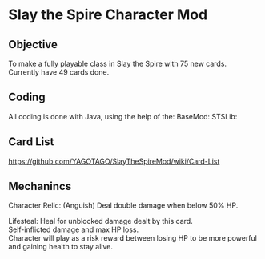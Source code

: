 # Slay the Spire Character Mod

## Objective
To make a fully playable class in Slay the Spire with 75 new cards. <br />
Currently have 49 cards done.

## Coding
All coding is done with Java, using the help of the:
BaseMod:
STSLib:

## Card List
https://github.com/YAGOTAGO/SlayTheSpireMod/wiki/Card-List

## Mechanincs

Character Relic: (Anguish) Deal double damage when below 50% HP.

Lifesteal: Heal for unblocked damage dealt by this card. <br />
Self-inflicted damage and max HP loss. <br />
Character will play as a risk reward between losing HP to be more powerful and gaining health to stay alive. <br />


